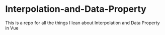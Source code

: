 # Interpolation-and-Data-Property
This is a repo for all the things I lean about Interpolation and Data Property in Vue
